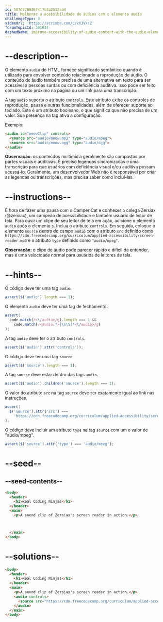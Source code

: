 ```yaml
---
id: 587d7789367417b2b2512aa4
title: Melhorar a acessibilidade de áudios com o elemento audio
challengeType: 0
videoUrl: 'https://scrimba.com/c/cVJVkcZ'
forumTopicId: 301014
dashedName: improve-accessibility-of-audio-content-with-the-audio-element
---
```


# --description--

O elemento `audio` do HTML fornece significado semântico quando é utilizado para envolver conteúdo relacionado a reprodução de áudio. O conteúdo do áudio também precisa de uma alternativa em texto para ser acessível a pessoas surdas ou com deficiência auditiva. Isso pode ser feito com um texto próximo na página ou um link para uma transcrição.

A tag `audio` suporta o atributo `controls`. Este atributo exibe os controles de reprodução, pausa e outras funcionalidades, além de oferecer suporte ao teclado. Este é um atributo booleano, o que significa que não precisa de um valor. Sua presença na tag ativa a configuração.

Exemplo:

```html
<audio id="meowClip" controls>
  <source src="audio/meow.mp3" type="audio/mpeg">
  <source src="audio/meow.ogg" type="audio/ogg">
</audio>
```

**Observação:** os conteúdos multimídia geralmente são compostos por partes visuais e auditivas. É preciso legendas sincronizadas e uma transcrição para que usuários com deficiência visual e/ou auditiva possam acessá-lo. Geralmente, um desenvolvedor Web não é responsável por criar as legendas ou transcrições, mas precisa saber como incluí-las.

# --instructions--

É hora de fazer uma pausa com o Camper Cat e conhecer o colega Zersiax (@zersiax), um campeão de acessibilidade e também usuário de leitor de tela. Para ouvir um clipe de seu leitor de tela em ação, adicione o elemento `audio` após o elemento `p`. Inclua o atributo `controls`. Em seguida, coloque o elemento `source` dentro do campo `audio` com o atributo `src` definido como `https://cdn.freecodecamp.org/curriculum/applied-accessibility/screen-reader.mp3` e o atributo `type` definido como `"audio/mpeg"`.

**Observação:** o clipe de áudio pode parecer rápido e difícil de entender, mas é uma velocidade normal para usuários de leitores de tela.

# --hints--

O código deve ter uma tag `audio`.

```js
assert($('audio').length === 1);
```

O elemento `audio` deve ter uma tag de fechamento.

```js
assert(
  code.match(/<\/audio>/g).length === 1 &&
    code.match(/<audio.*>[\s\S]*<\/audio>/g)
);
```

A tag `audio` deve ter o atributo `controls`.

```js
assert($('audio').attr('controls'));
```

O código deve ter uma tag `source`.

```js
assert($('source').length === 1);
```

A tag `source` deve estar dentro das tags `audio`.

```js
assert($('audio').children('source').length === 1);
```

O valor do atributo `src` na tag `source` deve ser exatamente igual ao link nas instruções.

```js
assert(
  $('source').attr('src') ===
    'https://cdn.freecodecamp.org/curriculum/applied-accessibility/screen-reader.mp3'
);
```

O código deve incluir um atributo `type` na tag `source` com um o valor de "audio/mpeg".

```js
assert($('source').attr('type') === 'audio/mpeg');
```

# --seed--

## --seed-contents--

```html
<body>
  <header>
    <h1>Real Coding Ninjas</h1>
  </header>
  <main>
    <p>A sound clip of Zersiax's screen reader in action.</p>



  </main>
</body>
```

# --solutions--

```html
<body>
  <header>
    <h1>Real Coding Ninjas</h1>
  </header>
  <main>
    <p>A sound clip of Zersiax's screen reader in action.</p>
    <audio controls>
      <source src="https://cdn.freecodecamp.org/curriculum/applied-accessibility/screen-reader.mp3" type="audio/mpeg"/>
    </audio>
  </main>
</body>
```
